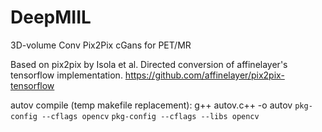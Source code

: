 # DeepMIIL
3D-volume Conv Pix2Pix cGans for PET/MR

Based on pix2pix by Isola et al.
Directed conversion of affinelayer's tensorflow implementation.
https://github.com/affinelayer/pix2pix-tensorflow


autov compile (temp makefile replacement): g++ autov.c++ -o autov `pkg-config --cflags opencv`  `pkg-config --cflags --libs opencv`
